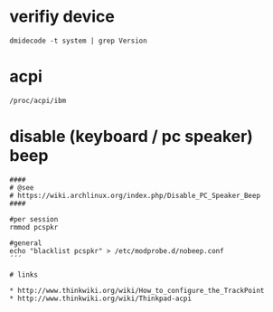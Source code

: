 # verifiy device

```
dmidecode -t system | grep Version
```

# acpi

```
/proc/acpi/ibm
```

# disable (keyboard / pc speaker) beep

```
####
# @see
# https://wiki.archlinux.org/index.php/Disable_PC_Speaker_Beep
####

#per session
rmmod pcspkr

#general
echo "blacklist pcspkr" > /etc/modprobe.d/nobeep.conf
´´´

# links

* http://www.thinkwiki.org/wiki/How_to_configure_the_TrackPoint
* http://www.thinkwiki.org/wiki/Thinkpad-acpi
